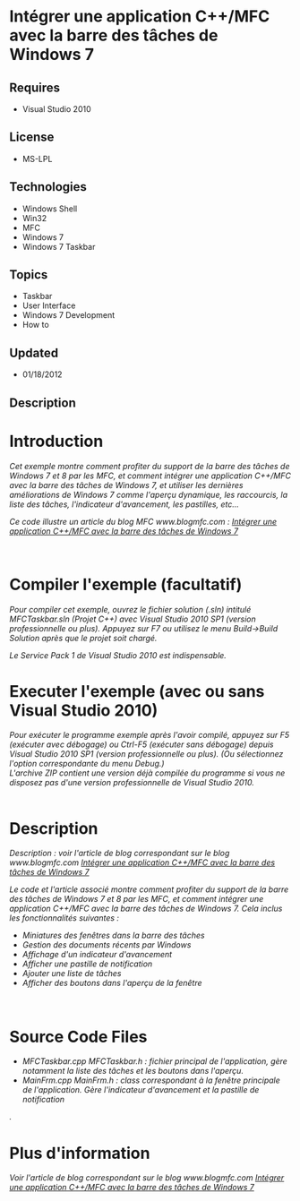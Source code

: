 # Intégrer une application C++/MFC avec la barre des tâches de Windows 7
## Requires
- Visual Studio 2010
## License
- MS-LPL
## Technologies
- Windows Shell
- Win32
- MFC
- Windows 7
- Windows 7 Taskbar
## Topics
- Taskbar
- User Interface
- Windows 7 Development
- How to
## Updated
- 01/18/2012
## Description

<h1>Introduction</h1>
<p><em>Cet exemple montre comment profiter du support de la barre des t&acirc;ches de Windows 7 et 8 par les MFC, et comment int&eacute;grer une application C&#43;&#43;/MFC avec la barre des t&acirc;ches de Windows 7, et utiliser les derni&egrave;res am&eacute;liorations
 de Windows 7 comme l'aper&ccedil;u dynamique, les raccourcis, la liste des t&acirc;ches, l'indicateur d'avancement, les pastilles, etc...</em></p>
<p><em>Ce code illustre un article du blog MFC www.blogmfc.com :&nbsp;<a href="http://www.blogmfc.com/n2012/01/16/intgrer-une-application-cmfc-dans-la-barre-des-tches-de-windows-7/" target="_blank">Int&eacute;grer une application C&#43;&#43;/MFC avec la barre des t&acirc;ches
 de Windows 7</a></em></p>
<p><em><br>
</em></p>
<h1>Compiler l'exemple (facultatif)</h1>
<p><em><em>Pour compiler cet exemple, ouvrez le fichier solution (.sln) intitul&eacute; MFCTaskbar.sln (Projet C&#43;&#43;) avec Visual Studio 2010 SP1 (version professionnelle ou plus). Appuyez sur F7 ou utilisez le menu Build-&gt;Build Solution apr&egrave;s que le
 projet soit charg&eacute;.</em></em></p>
<p><em><em>Le Service Pack 1 de Visual Studio 2010 est indispensable.</em></em></p>
<h1>Executer l'exemple (avec ou sans Visual Studio 2010)</h1>
<div><em>Pour ex&eacute;cuter le programme exemple apr&egrave;s l'avoir compil&eacute;, appuyez sur F5 (ex&eacute;cuter avec d&eacute;bogage) ou Ctrl-F5 (ex&eacute;cuter sans d&eacute;bogage) depuis Visual Studio 2010 SP1 (<em><em>version professionnelle ou
 plus</em></em>). (Ou s&eacute;lectionnez l'option correspondante du menu Debug.)</em></div>
<div></div>
<div><em>L'archive ZIP contient une version d&eacute;j&agrave; compil&eacute;e du programme si vous ne disposez pas d'une version professionnelle de Visual Studio 2010.</em></div>
<div><em><br>
</em></div>
<h1>Description</h1>
<p><em>Description : voir l'article de blog correspondant sur le blog www.blogmfc.com&nbsp;<em><a href="http://www.blogmfc.com/n2012/01/16/intgrer-une-application-cmfc-dans-la-barre-des-tches-de-windows-7/" target="_blank">Int&eacute;grer une application C&#43;&#43;/MFC
 avec la barre des t&acirc;ches de Windows 7</a></em></em></p>
<p><em><em>Le code et l'article associ&eacute; <em>montre comment profiter du support de la barre des t&acirc;ches de Windows 7 et 8 par les MFC, et comment int&eacute;grer une application C&#43;&#43;/MFC avec la barre des t&acirc;ches de Windows 7. Cela inclus les
 fonctionnalit&eacute;s suivantes :</em></em></em></p>
<ul>
<li><em>Miniatures des fen&ecirc;tres dans la barre des t&acirc;ches</em> </li><li><em>Gestion des documents r&eacute;cents par Windows</em> </li><li><em>Affichage d'un indicateur d'avancement</em> </li><li><em>Afficher une pastille de notification</em> </li><li><em>Ajouter une liste de t&acirc;ches</em> </li><li><em>Afficher des boutons dans l'aper&ccedil;u de la fen&ecirc;tre</em> </li></ul>
<p><em><br>
</em></p>
<h1>Source Code Files</h1>
<ul>
<li><em>MFCTaskbar.cpp MFCTaskbar.h : fichier principal de l'application, g&egrave;re notamment la liste des t&acirc;ches et les boutons dans l'aper&ccedil;u.</em>
</li><li><em><em>MainFrm.cpp MainFrm.h : class correspondant &agrave; la fen&ecirc;tre principale de l'application. G&egrave;re l'indicateur d'avancement et la pastille de notification</em></em>
</li></ul>
<p><em><em>.</em></em></p>
<ul>
</ul>
<h1>Plus d'information</h1>
<p><em><em>Voir l'article de blog correspondant sur le blog www.blogmfc.com&nbsp;<em><a href="http://www.blogmfc.com/n2012/01/16/intgrer-une-application-cmfc-dans-la-barre-des-tches-de-windows-7/" target="_blank">Int&eacute;grer une application C&#43;&#43;/MFC avec
 la barre des t&acirc;ches de Windows 7</a></em></em></em></p>
<p><em><br>
</em></p>
